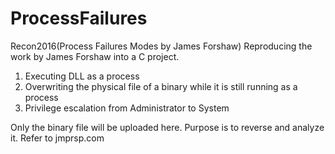# ProcessFailures
Recon2016(Process Failures Modes by James Forshaw)
Reproducing the work by James Forshaw into a C project.
1) Executing DLL as a process
2) Overwriting the physical file of a binary while it is still running as a process
3) Privilege escalation from Administrator to System

Only the binary file will be uploaded here. Purpose is to reverse and analyze it. 
Refer to jmprsp.com
